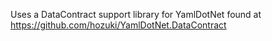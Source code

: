Uses a DataContract support library for YamlDotNet found at
https://github.com/hozuki/YamlDotNet.DataContract
